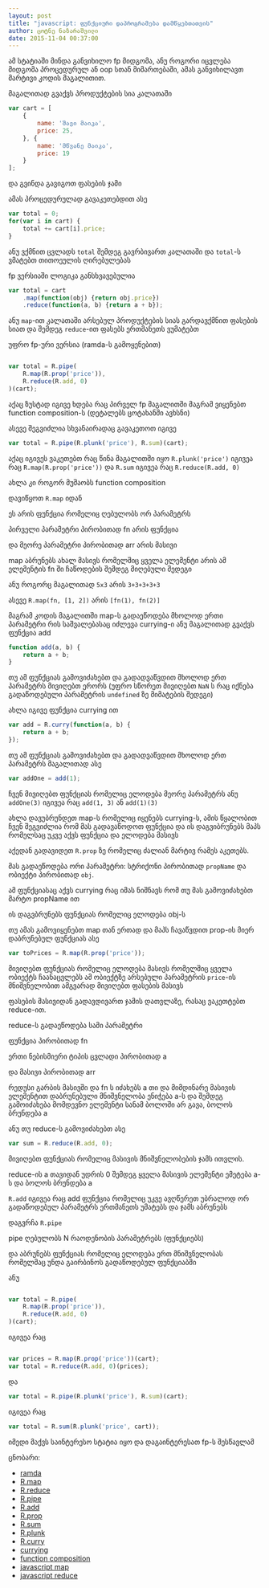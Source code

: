 ```yaml
---
layout: post
title: "javascript: ფუნქციური დაპროგრამება დამწყებთათვის"
author: ცოტნე ნაზარაშვილი
date: 2015-11-04 00:37:00
---
```

ამ სტატიაში მინდა განვიხილო fp მიდგომა,
ანუ როგორი იცვლება მიდგომა პროცედურულ ან oop სთან მიმართებაში,
ამას განვიხილავთ მარტივი კოდის მაგალითით.

მაგალითად გვაქვს პროდუქტების სია კალათაში

```js
var cart = [
	{
		name: 'შავი მაიკა',
		price: 25,
	}, {
		name: 'მწვანე მაიკა',
		price: 19
	}
];
```

და გვინდა გავიგოთ ფასების ჯამი

ამას პროცედურულად გავაკეთებდით ასე

```js
var total = 0;
for(var i in cart) {
	total += cart[i].price;
}
```
ანუ ვქმნით ცვლადს `total` შემდეგ გავრბივართ კალათაში და `total`-ს ვმატებთ თითოეულის ღირებულებას


fp ვერსიაში ლოგიკა განსხვავებულია

```js
var total = cart
	.map(function(obj) {return obj.price})
	.reduce(function(a, b) {return a + b});

```
ანუ `map`-ით კალათაში არსებულ პროდუქტების სიას გარდავქმნით ფასების სიათ
და შემდეგ `reduce`-ით ფასებს ერთმანეთს ვუმატებთ


უფრო fp-ური ვერსია (ramda-ს გამოყენებით)

```js

var total = R.pipe(
	R.map(R.prop('price')),
	R.reduce(R.add, 0)
)(cart);

```
აქაც ზუსტად იგივე ხდება რაც პირველ fp მაგალითში
მაგრამ ვიყენებთ function composition-ს (დეტალებს ცოტახანში ავხსნი)

ასევე შეგვიძლია სხვანაირადაც გავაკეთოთ იგივე

```js
var total = R.pipe(R.plunk('price'), R.sum)(cart);
```
აქაც იგივეს ვაკეთებთ რაც წინა მაგალითში იყო `R.plunk('price')` იგივეა რაც `R.map(R.prop('price'))`
და `R.sum` იგივეა რაც `R.reduce(R.add, 0)`

ახლა კი როგორ მუშაობს function composition

დავიწყოთ `R.map` იდან

ეს არის ფუნქცია რომელიც ღებულობს ორ პარამეტრს

პირველი პარამეტრი პირობითად fn არის ფუნქცია

და მეორე პარამეტრი პირობითად arr არის მასივი

map აბრუნებს ახალ მასივს რომელშიც ყველა ელემენტი არის ამ ელემენტის fn ში ჩაწოდების შემდეგ მიღებული შედეგი

ანუ როგორც მაგალითად `5x3` არის `3+3+3+3+3`

ასევე `R.map(fn, [1, 2])` არის `[fn(1), fn(2)]`

მაგრამ კოდის მაგალითში map-ს გადაეწოდება მხოლოდ ერთი პარამეტრი
რის საშვალებასაც იძლევა currying-ი
ანუ მაგალითად გვაქვს ფუნქცია add

```js
function add(a, b) {
	return a + b;
}
```

თუ ამ ფუნქციას გამოვიძახებთ და გადადვაწვდით მხოლოდ ერთ პარამეტრს
მივიღებთ ერორს (უფრო სწორეთ მივიღებთ `NaN` ს რაც იქნება გადაწოდებული პარამეტრის `undefined` ზე მიმატების შედეგი)

ახლა იგივე ფუნქცია currying ით

```js
var add = R.curry(function(a, b) {
	return a + b;
});
```

თუ ამ ფუნქციას გამოვიძახებთ და გადადვაწვდით მხოლოდ ერთ პარამეტრს
მაგალითად ასე

```js
var addOne = add(1);
```

ჩვენ მივიღებთ ფუნქციას რომელიც ელოდება მეორე პარამეტრს
ანუ `addOne(3)` იგივეა რაც `add(1, 3)` ან `add(1)(3)`

ახლა დავუბრუნდეთ map-ს რომელიც იყენებს currying-ს, ამის წყალობით ჩვენ შეგვიძლია რომ მას გადავაწოდოთ ფუნქცია და ის დაგვიბრუნებს მაპს რომელსაც უკვე აქვს ფუნქცია და ელოდება მასივს

აქედან გადავიდეთ `R.prop` ზე რომელიც ძალიან მარტივ რამეს აკეთებს.

მას გადაეწოდება ორი პარამეტრი: სტრიქონი პირობითად `propName` და ობიექტი პირობითად `obj`.

ამ ფუნქციასაც აქვს currying რაც იმას ნიშნავს რომ თუ მას გამოვიძახებთ მარტო propName ით

ის დაგვბრუნებს ფუნქციას რომელიც ელოდება obj-ს

თუ ამას გამოვიყენებთ map თან ერთად და მაპს ჩავაწვდით prop-ის მიერ დაბრუნებულ ფუნქციას ასე

```js
var toPrices = R.map(R.prop('price'));
```

მივიღებთ ფუნქციას რომელიც ელოდება მასივს რომელშიც ყველა ობიექტს ჩაანაცვლებს ამ ობიექტზე არსებული პარამეტრის `price`-ის მნიშვნელობით ამგვარად მივიღებთ ფასების მასივს

ფასების მასივიდან გადავდივართ ჯამის დათვლაზე, რასაც ვაკეთტებთ reduce-ით.

reduce-ს გადაეწოდება სამი პარამეტრი

ფუნქცია პირობითად fn

ერთი ნებისმიერი ტიპის ცვლადი პირობითად a

და მასივი პირობითად arr

რედუსი გარბის მასივში და fn ს იძახებს a თი და მიმდინარე მასივის ელემენტით დაბრუნებული მნიშვნელობა ენიჭება a-ს და
შემდეგ გამოიძახება მომდევნო ელემენტი სანამ ბოლოში არ გავა, ბოლოს ბრუნდება a

ანუ თუ reduce-ს გამოვიძახებთ ასე

```js
var sum = R.reduce(R.add, 0);
```

მივიღებთ ფუნქციას რომელიც მასივის მნიშვნელობების ჯამს ითვლის.

reduce-ის a თავიდან უდრის 0 შემდეგ ყველა მასივის ელემენტი ემეტება a-ს და ბოლოს ბრუნდება a

`R.add` იგივეა რაც add ფუნქცია რომელიც უკვე ავღწერეთ უბრალოდ ორ გადაწოდებულ პარამეტრს ერთმანეთს უმატებს და ჯამს აბრუნებს

დაგვრჩა `R.pipe`

pipe ღებულობს N რაოდენობის პარამეტრებს (ფუნქციებს)

და აბრუნებს ფუნქციას რომელიც ელოდება ერთ მნიშვნელობას რომელმაც უნდა გაირბინოს გადაწოდებულ ფუნქციაბში

ანუ

```js

var total = R.pipe(
	R.map(R.prop('price')),
	R.reduce(R.add, 0)
)(cart);

```

იგივეა რაც

```js

var prices = R.map(R.prop('price'))(cart);
var total = R.reduce(R.add, 0)(prices);

```

და

```js
var total = R.pipe(R.plunk('price'), R.sum)(cart);
```

იგივეა რაც


```js
var total = R.sum(R.plunk('price', cart));
```

იმედი მაქვს საინტერესო სტატია იყო და დაგაინტერესათ fp-ს შესწავლამ

ცნობარი:

 - [ramda](http://ramdajs.com/)
  - [R.map](http://ramdajs.com/docs/#map)
  - [R.reduce](http://ramdajs.com/docs/#reduce)
  - [R.pipe](http://ramdajs.com/docs/#pipe)
  - [R.add](http://ramdajs.com/docs/#add)
  - [R.prop](http://ramdajs.com/docs/#prop)
  - [R.sum](http://ramdajs.com/docs/#sum)
  - [R.plunk](http://ramdajs.com/docs/#plunk)
  - [R.curry](http://ramdajs.com/docs/#curry)
 - [currying](https://en.wikipedia.org/wiki/Currying)
 - [function composition](https://en.wikipedia.org/wiki/Function_composition_(computer_science))
 - [javascript map](https://developer.mozilla.org/en/docs/Web/JavaScript/Reference/Global_Objects/Array/map)
 - [javascript reduce](https://developer.mozilla.org/en-US/docs/Web/JavaScript/Reference/Global_Objects/Array/Reduce)

